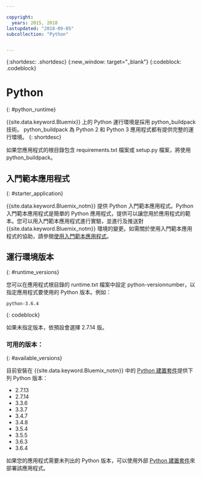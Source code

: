 ```yaml
---

copyright:
  years: 2015, 2018
lastupdated: "2018-09-05"
subcollection: "Python"


---
```


{:shortdesc: .shortdesc}
{:new_window: target="_blank"}
{:codeblock: .codeblock}

# Python
{: #python_runtime}

{{site.data.keyword.Bluemix}} 上的 Python 運行環境是採用 python_buildpack 技術。
python_buildpack 為 Python 2 和 Python 3 應用程式都有提供完整的運行環境。
{: shortdesc}

如果您應用程式的根目錄包含 requirements.txt 檔案或 setup.py 檔案，將使用 python_buildpack。

## 入門範本應用程式
{: #starter_application}

{{site.data.keyword.Bluemix_notm}} 提供 Python 入門範本應用程式。Python 入門範本應用程式是簡單的 Python 應用程式，提供可以讓您用於應用程式的範本。您可以用入門範本應用程式進行實驗，並進行及推送對 {{site.data.keyword.Bluemix_notm}} 環境的變更。如需關於使用入門範本應用程式的協助，請參閱[使用入門範本應用程式](docs/runtimes-common/starter_app_usage.html)。

## 運行環境版本
{: #runtime_versions}

您可以在應用程式根目錄的 runtime.txt 檔案中設定 python-versionnumber，以指定應用程式要使用的 Python 版本。例如：

```
python-3.6.4
```
{: codeblock}

如果未指定版本，依預設會選擇 2.7.14 版。

### 可用的版本：
{: #available_versions}

目前安裝在 {{site.data.keyword.Bluemix_notm}} 中的 [Python 建置套件](https://github.com/cloudfoundry/python-buildpack/releases/tag/v1.6.11)提供下列 Python 版本：

* 2.7.13
* 2.7.14
* 3.3.6
* 3.3.7
* 3.4.7
* 3.4.8
* 3.5.4
* 3.5.5
* 3.6.3
* 3.6.4

如果您的應用程式需要未列出的 Python 版本，可以使用外部 [Python 建置套件](https://github.com/cloudfoundry/python-buildpack)來部署該應用程式。
